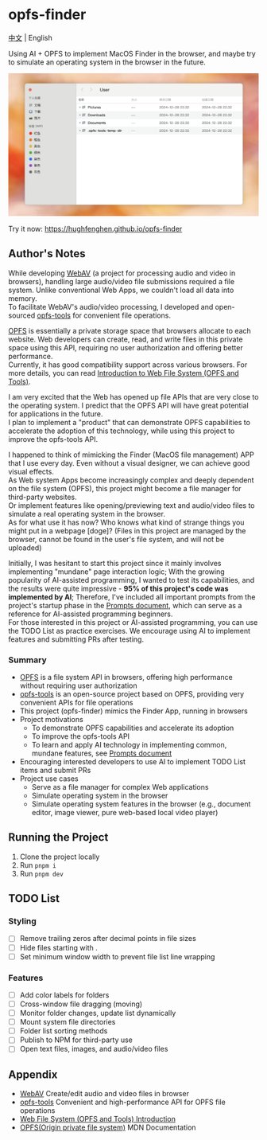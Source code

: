 # opfs-finder

[中文](./README.md) | English

Using AI + OPFS to implement MacOS Finder in the browser, and maybe try to simulate an operating system in the browser in the future.

![preview img](./preview.png)

Try it now: <https://hughfenghen.github.io/opfs-finder>

## Author's Notes

While developing [WebAV][1] (a project for processing audio and video in browsers), handling large audio/video file submissions required a file system. Unlike conventional Web Apps, we couldn't load all data into memory.  
To facilitate WebAV's audio/video processing, I developed and open-sourced [opfs-tools][2] for convenient file operations.

[OPFS][4] is essentially a private storage space that browsers allocate to each website. Web developers can create, read, and write files in this private space using this API, requiring no user authorization and offering better performance.  
Currently, it has good compatibility support across various browsers. For more details, you can read [Introduction to Web File System (OPFS and Tools)][3].

I am very excited that the Web has opened up file APIs that are very close to the operating system. I predict that the OPFS API will have great potential for applications in the future.  
I plan to implement a "product" that can demonstrate OPFS capabilities to accelerate the adoption of this technology, while using this project to improve the opfs-tools API.

I happened to think of mimicking the Finder (MacOS file management) APP that I use every day. Even without a visual designer, we can achieve good visual effects.  
As Web system Apps become increasingly complex and deeply dependent on the file system (OPFS), this project might become a file manager for third-party websites.  
Or implement features like opening/previewing text and audio/video files to simulate a real operating system in the browser.  
As for what use it has now? Who knows what kind of strange things you might put in a webpage [doge]? (Files in this project are managed by the browser, cannot be found in the user's file system, and will not be uploaded)

Initially, I was hesitant to start this project since it mainly involves implementing "mundane" page interaction logic;
With the growing popularity of AI-assisted programming, I wanted to test its capabilities, and the results were quite impressive - **95% of this project's code was implemented by AI**;
Therefore, I've included all important prompts from the project's startup phase in the [Prompts document](./prompts.md), which can serve as a reference for AI-assisted programming beginners.  
For those interested in this project or AI-assisted programming, you can use the TODO List as practice exercises. We encourage using AI to implement features and submitting PRs after testing.

### Summary

- [OPFS][4] is a file system API in browsers, offering high performance without requiring user authorization
- [opfs-tools][2] is an open-source project based on OPFS, providing very convenient APIs for file operations
- This project (opfs-finder) mimics the Finder App, running in browsers
- Project motivations
  - To demonstrate OPFS capabilities and accelerate its adoption
  - To improve the opfs-tools API
  - To learn and apply AI technology in implementing common, mundane features, see [Prompts document](./prompts.md)
- Encouraging interested developers to use AI to implement TODO List items and submit PRs
- Project use cases
  - Serve as a file manager for complex Web applications
  - Simulate operating system in the browser
  - Simulate operating system features in the browser (e.g., document editor, image viewer, pure web-based local video player)

## Running the Project

1. Clone the project locally
2. Run `pnpm i`
3. Run `pnpm dev`

## TODO List

### Styling

- [ ] Remove trailing zeros after decimal points in file sizes
- [ ] Hide files starting with .
- [ ] Set minimum window width to prevent file list line wrapping

### Features

- [ ] Add color labels for folders
- [ ] Cross-window file dragging (moving)
- [ ] Monitor folder changes, update list dynamically
- [ ] Mount system file directories
- [ ] Folder list sorting methods
- [ ] Publish to NPM for third-party use
- [ ] Open text files, images, and audio/video files

## Appendix

- [WebAV][1] Create/edit audio and video files in browser
- [opfs-tools][2] Convenient and high-performance API for OPFS file operations
- [Web File System (OPFS and Tools) Introduction][3]
- [OPFS(Origin private file system)][4] MDN Documentation

[1]: https://github.com/bilibili/WebAV
[2]: https://github.com/hughfenghen/opfs-tools
[3]: https://hughfenghen.github.io/posts/2024/03/14/web-storage-and-opfs/
[4]: https://developer.mozilla.org/zh-CN/docs/Web/API/File_System_API/Origin_private_file_system
